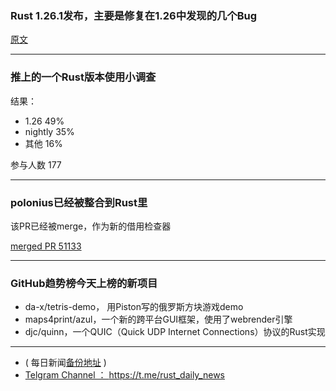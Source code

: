 ### Rust 1.26.1发布，主要是修复在1.26中发现的几个Bug

[原文](https://blog.rust-lang.org/2018/05/29/Rust-1.26.1.html)

---

###  推上的一个Rust版本使用小调查

结果：

- 1.26          49%
- nightly      35%
-  其他         16%

参与人数  177

---

### polonius已经被整合到Rust里

该PR已经被merge，作为新的借用检查器

[merged PR 51133](https://github.com/rust-lang/rust/pull/51133)

---

### GitHub趋势榜今天上榜的新项目

-  da-x/tetris-demo， 用Piston写的俄罗斯方块游戏demo
- maps4print/azul，一个新的跨平台GUI框架，使用了webrender引擎
- djc/quinn，一个QUIC（Quick UDP Internet Connections）协议的Rust实现

---

- ( 每日新闻[备份地址](https://github.com/RustStudy/rust_daily_news) )
- [Telgram Channel ： https://t.me/rust_daily_news ](https://t.me/rust_daily_news )
